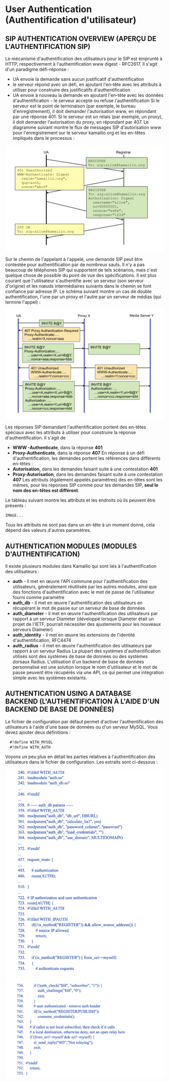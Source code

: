 # User Authentication (Authentification d'utilisateur)


## SIP AUTHENTICATION OVERVIEW (APERÇU DE L'AUTHENTIFICATION SIP)


Le mécanisme d'authentification des utilisateurs pour le SIP est emprunté à HTTP, respectivement à l'authentification www digest - RFC2617. Il s'agit d'un paradigme défi-réponse :

* UA envoie la demande sans aucun justificatif d'authentification
* le serveur répond avec un défi, en ajoutant l'en-tête avec les attributs à utiliser pour
construire des justificatifs d'authentification
* UA envoie à nouveau la demande en ajoutant l'en-tête avec les données d'authentification - le serveur accepte ou refuse l'authentification
Si le serveur est le point de terminaison (par exemple, le bureau d'enregistrement), il doit demander l'autorisation www, en répondant par une réponse 401. Si le serveur est un relais (par exemple, un proxy), il doit demander l'autorisation du proxy, en répondant par 407.
Le diagramme suivant montre le flux de messages SIP d'autorisation www pour l'enregistrement sur le serveur kamailio.org et les en-têtes impliqués dans le processus :

<img src="./images/Auth1.png" />

Sur le chemin de l'appelant à l'appelé, une demande SIP peut être contestée pour authentification par de nombreux sauts. Il n'y a pas beaucoup de téléphones SIP qui supportent de tels scénarios, mais c'est quelque chose de possible du point de vue des spécifications. Il est plus courant que l'utilisateur s'authentifie avec un serveur (son serveur d'origine) et les nœuds intermédiaires suivants dans le chemin se font confiance par adresse IP.
Le schéma suivant montre un cas de double authentification, l'une par un proxy et l'autre par un serveur de médias (qui termine l'appel) :

<img src="./images/Auth2.png" />


Les réponses SIP demandant l'authentification portent des en-têtes spéciaux avec les attributs à utiliser pour construire la réponse d'authentification. Il s'agit de
* **WWW -Authenticate**, dans la réponse **401**
* **Proxy-Authenticate**, dans la réponse **407**
En réponse à un défi d'authentification, les demandes portent les références dans différents  en-têtes :
* **Autorisation**, dans les demandes faisant suite à une contestation **401**
* **Proxy-Autorisation**, dans les demandes faisant suite à une contestation **407**
Les attributs (également appelés paramètres) des en-têtes sont les mêmes, pour les réponses SIP comme pour les demandes SIP, **seul le nom des en-têtes est différent**.

Le tableau suivant montre les attributs et les endroits où ils peuvent être présents :

    IMAGE...

Tous les attributs ne sont pas dans un en-tête à un moment donné, cela dépend des valeurs d'autres paramètres.

## AUTHENTICATION MODULES (MODULES D'AUTHENTIFICATION)


Il existe plusieurs modules dans Kamailio qui sont liés à l'authentification des utilisateurs :
* **auth** - il met en œuvre l'API commune pour l'authentification des utilisateurs, généralement réutilisée par les autres modules, ainsi que des fonctions d'authentification avec le mot de passe de l'utilisateur fourni comme paramètre
* **auth_db** - il met en œuvre l'authentification des utilisateurs en récupérant le mot de passe sur un serveur de base de données
* **auth_diameter** - il met en œuvre l'authentification des utilisateurs par rapport à un serveur Diameter (développé lorsque Diameter était un projet de l'IETF, pourrait nécessiter des ajustements pour les nouveaux serveurs Diameter)
* **auth_identity** - il met en œuvre les extensions de l'identité d'authentification, RFC4474
* **auth_radius** - il met en œuvre l'authentification des utilisateurs par rapport à un serveur Radius
La plupart des systèmes d'authentification utilisés sont des systèmes de base de données ou des systèmes dorsaux Radius. L'utilisation d'un backend de base de données personnalisé est une solution lorsque le nom d'utilisateur et le mot de passe peuvent être récupérés via une API, ce qui permet une intégration simple avec les systèmes existants.


## AUTHENTICATION USING A DATABASE BACKEND (L'AUTHENTIFICATION À L'AIDE D'UN BACKEND DE BASE DE DONNÉES)



Le fichier de configuration par défaut permet d'activer l'authentification des utilisateurs à l'aide d'une base de données ou d'un serveur MySQL. Vous devez ajouter deux définitions :

      #!define WITH_MYSQL 
      #!define WITH_AUTH

Voyons un peu plus en détail les parties relatives à l'authentification des utilisateurs dans le fichier de configuration. Les extraits sont ci-dessous :

<img src="./images/Auth3.1.png" />
<img src="./images/Auth3.2.png" />




